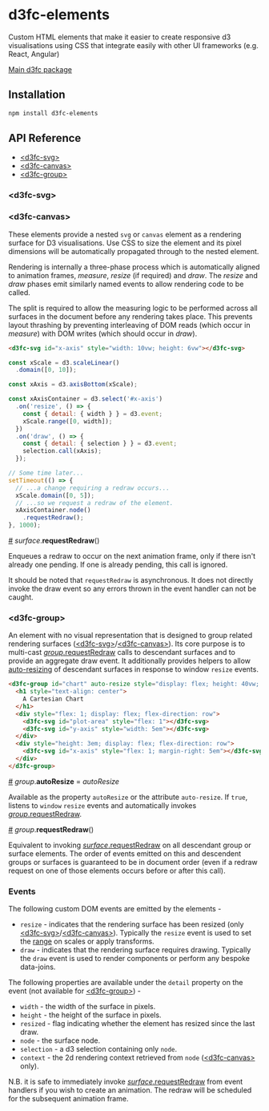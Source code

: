 # d3fc-elements

Custom HTML elements that make it easier to create responsive d3 visualisations using CSS that integrate easily with other UI frameworks (e.g. React, Angular)

[Main d3fc package](https://github.com/ScottLogic/d3fc)

## Installation

```bash
npm install d3fc-elements
```

## API Reference

* [&lt;d3fc-svg&gt;](#d3fc-svg)
* [&lt;d3fc-canvas&gt;](#d3fc-canvas)
* [&lt;d3fc-group&gt;](#d3fc-canvas)

### &lt;d3fc-svg&gt;
### &lt;d3fc-canvas&gt;

These elements provide a nested `svg` or `canvas` element as a rendering surface for D3 visualisations. Use CSS to size the element and its pixel dimensions will be automatically propagated through to the nested element.

Rendering is internally a three-phase process which is automatically aligned to animation frames, *measure*, *resize* (if required) and *draw*.  The *resize* and *draw* phases emit similarly named events to allow rendering code to be called.

The split is required to allow the measuring logic to be performed across all surfaces in the document before any rendering takes place. This prevents layout thrashing by preventing interleaving of DOM reads (which occur in *measure*) with DOM writes (which should occur in *draw*).

```html
<d3fc-svg id="x-axis" style="width: 10vw; height: 6vw"></d3fc-svg>
```

```js
const xScale = d3.scaleLinear()
  .domain([0, 10]);

const xAxis = d3.axisBottom(xScale);

const xAxisContainer = d3.select('#x-axis')
  .on('resize', () => {
    const { detail: { width } } = d3.event;
    xScale.range([0, width]);
  })
  .on('draw', () => {
    const { detail: { selection } } = d3.event;
    selection.call(xAxis);
  });

// Some time later...
setTimeout(() => {
  // ...a change requiring a redraw occurs...
  xScale.domain([0, 5]);
  // ...so we request a redraw of the element.
  xAxisContainer.node()
    .requestRedraw();
}, 1000);
```


<a name="surface_requestRedraw" href="#surface_requestRedraw">#</a> *surface*.**requestRedraw**()

Enqueues a redraw to occur on the next animation frame, only if there isn't already one pending. If one is already pending, this call is ignored.

It should be noted that `requestRedraw` is asynchronous. It does not directly invoke the draw event so any errors thrown in the event handler can not be caught.

### &lt;d3fc-group&gt;

An element with no visual representation that is designed to group related rendering surfaces ([&lt;d3fc-svg&gt;](#d3fc-svg)/[&lt;d3fc-canvas&gt;](#d3fc-canvas)). Its core purpose is to multi-cast [*group*.requestRedraw](#group-requestRedraw) calls to descendant surfaces and to provide an aggregate draw event. It additionally provides helpers to allow [auto-resizing](#group-autoResize) of descendant surfaces in response to window `resize` events.

```html
<d3fc-group id="chart" auto-resize style="display: flex; height: 40vw; width: 60vw; flex-direction: column">
  <h1 style="text-align: center">
    A Cartesian Chart
  </h1>
  <div style="flex: 1; display: flex; flex-direction: row">
    <d3fc-svg id="plot-area" style="flex: 1"></d3fc-svg>
    <d3fc-svg id="y-axis" style="width: 5em"></d3fc-svg>
  </div>
  <div style="height: 3em; display: flex; flex-direction: row">
    <d3fc-svg id="x-axis" style="flex: 1; margin-right: 5em"></d3fc-svg>
  </div>
</d3fc-group>
```

<a name="group-autoResize" href="#group-autoResize">#</a> *group*.**autoResize** = *autoResize*

Available as the property `autoResize` or the attribute `auto-resize`. If `true`, listens to `window` `resize` events and automatically invokes [*group*.requestRedraw](#group-requestRedraw).

<a name="group_requestRedraw" href="#group_requestRedraw">#</a> *group*.**requestRedraw**()

Equivalent to invoking [*surface*.requestRedraw](#surface-requestRedraw) on all descendant group or surface elements. The order of events emitted on this and descendent groups or surfaces is guaranteed to be in document order (even if a redraw request on one of those elements occurs before or after this call).

### Events

The following custom DOM events are emitted by the elements -

* `resize` - indicates that the rendering surface has been resized (only [&lt;d3fc-svg&gt;](#d3fc-svg)/[&lt;d3fc-canvas&gt;](#d3fc-canvas)). Typically the `resize` event is used to set the [range](https://github.com/d3/d3-scale#continuous_range) on scales or apply transforms.
* `draw` - indicates that the rendering surface requires drawing. Typically the `draw` event is used to render components or perform any bespoke data-joins.

The following properties are available under the `detail` property on the event (not available for [&lt;d3fc-group&gt;](#d3fc-group)) -

* `width` - the width of the surface in pixels.
* `height` - the height of the surface in pixels.
* `resized` - flag indicating whether the element has resized since the last draw.
* `node` - the surface node.
* `selection` - a d3 selection containing only `node`.
* `context` - the 2d rendering context retrieved from `node` ([&lt;d3fc-canvas&gt;](#d3fc-canvas) only).

N.B. it is safe to immediately invoke [*surface*.requestRedraw](#surface_requestRedraw) from event handlers if you wish to create an animation. The redraw will be scheduled for the subsequent animation frame.
